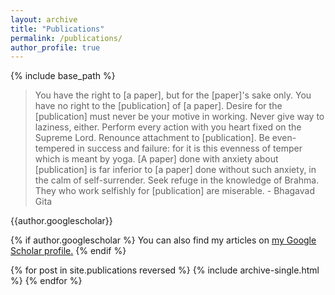 ```yaml
---
layout: archive
title: "Publications"
permalink: /publications/
author_profile: true
---
```


{% include base_path %}

> You have the right to [a paper], but for the [paper]'s sake only. You have no right to the [publication] of [a paper]. Desire for the [publication] must never be your motive in working. Never give way to laziness, either.
Perform every action with you heart fixed on the Supreme Lord. Renounce attachment to [publication]. Be even-tempered in success and failure: for it is this evenness of temper which is meant by yoga.
[A paper] done with anxiety about [publication] is far inferior to [a paper] done without such anxiety, in the calm of self-surrender. Seek refuge in the knowledge of Brahma. They who work selfishly for [publication] are miserable.
\- Bhagavad Gita

<p>{{author.googlescholar}}</p>
{% if author.googlescholar %}
  You can also find my articles on <u><a href="{{author.googlescholar}}">my Google Scholar profile</a>.</u>
{% endif %}

{% for post in site.publications reversed %}
  {% include archive-single.html %}
{% endfor %}
